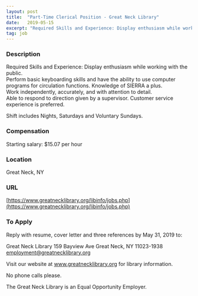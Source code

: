 ```yaml
---
layout: post
title:  "Part-Time Clerical Position - Great Neck Library"
date:   2019-05-15
excerpt: "Required Skills and Experience: Display enthusiasm while working with the public. Perform basic keyboarding skills and have the ability to use computer programs for circulation functions. Knowledge of SIERRA a plus. Work independently, accurately, and with attention to detail. Able to respond to direction given by a supervisor. Customer service..."
tag: job
---
```


### Description   

Required Skills and Experience:
Display enthusiasm while working with the public.  
Perform basic keyboarding skills and have the ability to use computer programs for circulation functions. Knowledge of SIERRA a plus.  
Work independently, accurately, and with attention to detail.  
Able to respond to direction given by a supervisor.
Customer service experience is preferred.

Shift includes Nights, Saturdays and Voluntary Sundays.








### Compensation   

Starting salary: $15.07 per hour 


### Location   

Great Neck, NY


### URL   

[https://www.greatnecklibrary.org/libinfo/jobs.php](https://www.greatnecklibrary.org/libinfo/jobs.php)

### To Apply   

Reply with resume, cover letter and three references by 
May 31, 2019 to:

Great Neck Library
159 Bayview Ave
Great Neck, NY  11023-1938
employment@greatnecklibrary.org 

Visit our website at www.greatnecklibrary.org for library information.

No phone calls please. 

The Great Neck Library is an Equal Opportunity Employer.







